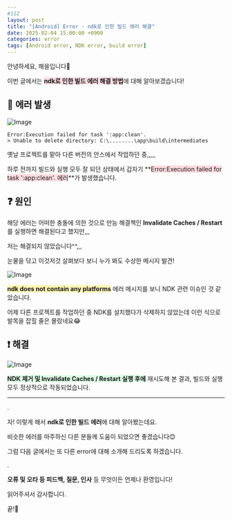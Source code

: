 ```yaml
---
#112
layout: post
title: "[Android] Error - ndk로 인한 빌드 에러 해결"
date: 2025-02-04 15:00:00 +0900
categories: error
tags: [Android error, NDK error, build error]
---
```


안녕하세요, 해을입니다🦖

이번 글에서는 <span style="background-color:#ffdce0">**ndk로 인한 빌드 에러 해결 방법**</span>에 대해 알아보겠습니다!

## 🚨 에러 발생

![Image](https://github.com/user-attachments/assets/eaa4f5b5-1fd4-4fda-b84b-25e5fdb66f1f)

```
Error:Execution failed for task ':app:clean'.
> Unable to delete directory: C:\........\app\build\intermediates
```

옛날 프로젝트를 맡아 다른 버전의 안스에서 작업하던 중,,,,,

하루 전까지 빌드와 실행 모두 잘 되던 상태에서 갑자기 **<span style="background-color:#ffdce0">Error:Execution failed for task ':app:clean'. 에러</span>**가 발생했습니다.

## ❓ 원인

해당 에러는 어떠한 충돌에 의한 것으로 만능 해결책인 **Invalidate Caches / Restart**를 실행하면 해결된다고 했지만,,,

저는 해결되지 않았습니다^^,,,

눈물을 닦고 이것저것 살펴보다 보니 누가 봐도 수상한 메시지 발견!

![Image](https://github.com/user-attachments/assets/25d43857-0bd8-4462-8a23-9ae48a065b30)

**<span style="background-color:#fff5b1">ndk does not contain any platforms</span>** 에러 메시지를 보니 NDK 관련 이슈인 것 같았습니다.

어제 다른 프로젝트를 작업하던 중 NDK를 설치했다가 삭제하지 않았는데 이런 식으로 발목을 잡힐 줄은 몰랐네요😂

## ❗ 해결

![Image](https://github.com/user-attachments/assets/d2a6d17a-606d-4a81-af58-8626dd73b4d3)

**<span style="background-color:#dcffe4">NDK 제거 및 Invalidate Caches / Restart 실행 후에</span>** 재시도해 본 결과, 빌드와 실행 모두 정상적으로 작동되었습니다.

---

.

자! 이렇게 해서 **ndk로 인한 빌드 에러**에 대해 알아봤는데요.

비슷한 에러를 마주하신 다른 분들께 도움이 되었으면 좋겠습니다😊

그럼 다음 글에서는 또 다른 error에 대해 소개해 드리도록 하겠습니다.

.

**오류 및 오타 등 피드백, 질문, 인사** 등 무엇이든 언제나 환영입니다!

읽어주셔서 감사합니다.

끝!🦕

